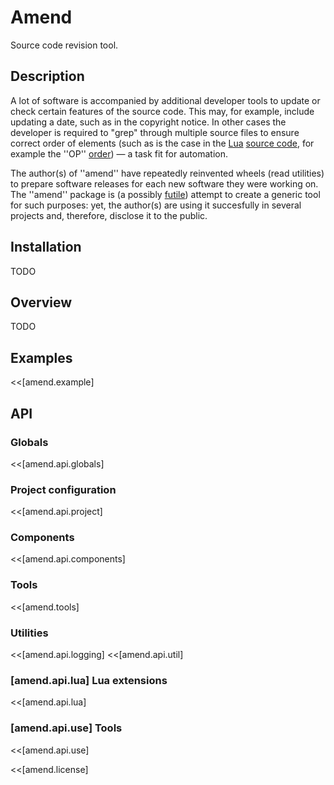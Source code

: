 # Amend 

Source code revision tool.

## Description

A lot of software is accompanied by additional developer tools to update or check
certain features of the source code. This may, for example, include updating a date,
such as in the copyright notice. In other cases the developer is required to "grep"
through multiple source files to ensure correct order of elements (such as is the
case in the [Lua](https://www.lua.org) [source code](https://github.com/lua), for example
the ''OP'' [order](https://github.com/lua/lua/blob/master/lopcodes.h)) — a task fit for
automation.

The author(s) of ''amend'' have repeatedly reinvented wheels (read utilities)
to prepare software releases for each new software they were working on. The ''amend''
package is (a possibly [futile](https://xkcd.com/927/)) attempt to create a generic
tool for such purposes: yet, the author(s) are using it succesfully in several projects
and, therefore, disclose it to the public.

## Installation

TODO

## Overview

TODO

## Examples

<<[amend.example]

## API

### Globals

<<[amend.api.globals]

### Project configuration

<<[amend.api.project]

### Components

<<[amend.api.components]

### Tools

<<[amend.tools]

### Utilities

<<[amend.api.logging]
<<[amend.api.util]

### [amend.api.lua] Lua extensions

<<[amend.api.lua]

### [amend.api.use] Tools

<<[amend.api.use]

<<[amend.license] 

